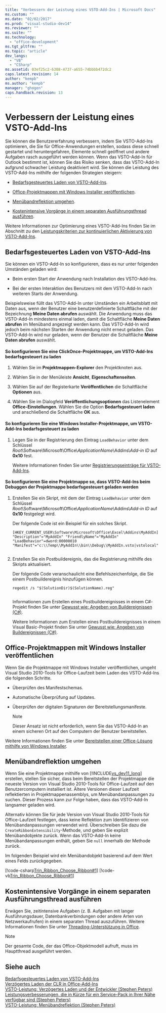 ```yaml
---
title: "Verbessern der Leistung eines VSTO-Add-Ins | Microsoft Docs"
ms.custom: ""
ms.date: "02/02/2017"
ms.prod: "visual-studio-dev14"
ms.reviewer: ""
ms.suite: ""
ms.technology: 
  - "office-development"
ms.tgt_pltfrm: ""
ms.topic: "article"
dev_langs: 
  - "VB"
  - "CSharp"
ms.assetid: 03ef25c2-6308-4737-a655-74bbbb472dc2
caps.latest.revision: 14
author: "kempb"
ms.author: "kempb"
manager: "ghogen"
caps.handback.revision: 13
---
```

# Verbessern der Leistung eines VSTO-Add-Ins
  Sie können die Benutzererfahrung verbessern, indem Sie VSTO\-Add\-Ins optimieren, die Sie für Office\-Anwendungen erstellen, sodass diese schnell gestartet und heruntergefahren, Elemente schnell geöffnet und andere Aufgaben rasch ausgeführt werden können. Wenn das VSTO\-Add\-In für Outlook bestimmt ist, können Sie das Risiko senken, dass das VSTO\-Add\-In aufgrund schwacher Leistung deaktiviert wird. Sie können die Leistung des VSTO\-Add\-Ins mithilfe der folgenden Strategien steigern:  
  
-   [Bedarfsgesteuertes Laden von VSTO\-Add\-Ins](#Load).  
  
-   [Office\-Projektmappen mit Windows Installer veröffentlichen](#Publish).  
  
-   [Menübandreflektion umgehen](#Bypass).  
  
-   [Kostenintensive Vorgänge in einem separaten Ausführungsthread ausführen](#Perform).  
  
 Weitere Informationen zur Optimierung eines VSTO\-Add\-Ins finden Sie im Abschnitt zu den [Leistungskriterien zur kontinuierlichen Aktivierung von VSTO\-Add\-Ins](http://go.microsoft.com/fwlink/?LinkID=266503).  
  
##  <a name="Load"></a> Bedarfsgesteuertes Laden von VSTO\-Add\-Ins  
 Sie können ein VSTO\-Add\-In so konfigurieren, dass es nur unter folgenden Umständen geladen wird:  
  
-   Beim ersten Start der Anwendung nach Installation des VSTO\-Add\-Ins.  
  
-   Bei der ersten Interaktion des Benutzers mit dem VSTO\-Add\-In nach weiteren Starts der Anwendung.  
  
 Beispielsweise füllt das VSTO\-Add\-In unter Umständen ein Arbeitsblatt mit Daten aus, wenn der Benutzer eine benutzerdefinierte Schaltfläche mit der Bezeichnung **Meine Daten abrufen** auswählt. Die Anwendung muss das VSTO\-Add\-In mindestens einmal laden, damit die Schaltfläche **Meine Daten abrufen** im Menüband angezeigt werden kann. Das VSTO\-Add\-In wird jedoch beim nächsten Starten der Anwendung nicht erneut geladen. Das VSTO\-Add\-In wird nur geladen, wenn der Benutzer die Schaltfläche **Meine Daten abrufen** auswählt.  
  
#### So konfigurieren Sie eine ClickOnce\-Projektmappe, um VSTO\-Add\-Ins bedarfsgesteuert zu laden  
  
1.  Wählen Sie im **Projektmappen\-Explorer** den Projektknoten aus.  
  
2.  Wählen Sie in der Menüleiste **Ansicht**, **Eigenschaftenseiten**.  
  
3.  Wählen Sie auf der Registerkarte **Veröffentlichen** die Schaltfläche **Optionen** aus.  
  
4.  Wählen Sie im Dialogfeld **Veröffentlichungsoptionen** das Listenelement **Office\-Einstellungen**. Wählen Sie die Option **Bedarfsgesteuert laden** und anschließend die Schaltfläche **OK** aus.  
  
#### So konfigurieren Sie eine Windows Installer\-Projektmappe, um VSTO\-Add\-Ins bedarfsgesteuert zu laden  
  
1.  Legen Sie in der Registrierung den Eintrag `LoadBehavior` unter dem Schlüssel *Root*\\Software\\Microsoft\\Office\\*ApplicationName*\\Addins\\*Add\-in ID* auf **0x10** fest.  
  
     Weitere Informationen finden Sie unter [Registrierungseinträge für VSTO-Add-Ins](../vsto/registry-entries-for-vsto-add-ins.md).  
  
#### So konfigurieren Sie eine Projektmappe so, dass VSTO\-Add\-Ins beim Debuggen der Projektmappe bedarfsgesteuert geladen werden  
  
1.  Erstellen Sie ein Skript, mit dem der Eintrag `LoadBehavior` unter dem Schlüssel *Root*\\Software\\Microsoft\\Office\\*ApplicationName*\\Addins\\*Add\-in ID* auf **0x10** festgelegt wird.  
  
     Der folgende Code ist ein Beispiel für ein solches Skript.  
  
    ```  
    [HKEY_CURRENT_USER\Software\Microsoft\Office\Excel\Addins\MyAddIn] "Description"="MyAddIn" "FriendlyName"="MyAddIn" "LoadBehavior"=dword:00000010 "Manifest"="c:\\Temp\\MyAddIn\\bin\\Debug\\MyAddIn.vsto|vstolocal"  
  
    ```  
  
2.  Erstellen Sie ein Postbuildereignis, das die Registrierung mithilfe des Skripts aktualisiert.  
  
     Der folgende Code veranschaulicht eine Befehlszeichenfolge, die Sie einem Postbuildereignis hinzufügen können.  
  
    ```  
    regedit /s "$(SolutionDir)$(SolutionName).reg"  
  
    ```  
  
     Informationen zum Erstellen eines Postbuildereignisses in einem C\#\-Projekt finden Sie unter [Gewusst wie: Angeben von Buildereignissen &#40;C&#35;&#41;](../Topic/How%20to:%20Specify%20Build%20Events%20(C%23).md).  
  
     Weitere Informationen zum Erstellen eines Postbuildereignisses in einem Visual Basic\-Projekt finden Sie unter [Gewusst wie: Angeben von Buildereignissen &#40;C&#35;&#41;](../Topic/How%20to:%20Specify%20Build%20Events%20(C%23).md).  
  
##  <a name="Publish"></a> Office\-Projektmappen mit Windows Installer veröffentlichen  
 Wenn Sie die Projektmappe mit Windows Installer veröffentlichen, umgeht Visual Studio 2010\-Tools für Office\-Laufzeit beim Laden des VSTO\-Add\-Ins die folgenden Schritte.  
  
-   Überprüfen des Manifestschemas.  
  
-   Automatische Überprüfung auf Updates.  
  
-   Überprüfen der digitalen Signaturen der Bereitstellungsmanifeste.  
  
    > [!NOTE]  
    >  Dieser Ansatz ist nicht erforderlich, wenn Sie das VSTO\-Add\-In an einem sicheren Ort auf den Computern der Benutzer bereitstellen.  
  
 Weitere Informationen finden Sie unter [Bereitstellen einer Office-Lösung mithilfe von Windows Installer](../vsto/deploying-an-office-solution-by-using-windows-installer.md).  
  
##  <a name="Bypass"></a> Menübandreflektion umgehen  
 Wenn Sie eine Projektmappe mithilfe von [!INCLUDE[vs_dev11_long](../sharepoint/includes/vs-dev11-long-md.md)] erstellen, stellen Sie sicher, dass beim Bereitstellen der Projektmappe die neueste Version von Visual Studio 2010\-Tools für Office\-Laufzeit auf den Benutzercomputern installiert ist. Ältere Versionen dieser Laufzeit reflektierten in Projektmappenassemblys, um Menübandanpassungen zu suchen. Dieser Prozess kann zur Folge haben, dass das VSTO\-Add\-In langsamer geladen wird.  
  
 Alternativ können Sie für jede Version von Visual Studio 2010\-Tools für Office\-Laufzeit festlegen, dass keine Reflektion zum Identifizieren von Menübandanpassungen verwendet wird. Überschreiben Sie dazu die `CreateRibbonExtensibility`\-Methode, und geben Sie explizit Menübandobjekte zurück. Wenn das VSTO\-Add\-In keine Menübandanpassungen enthält, geben Sie `null` innerhalb der Methode zurück.  
  
 Im folgenden Beispiel wird ein Menübandobjekt basierend auf dem Wert eines Felds zurückgegeben.  
  
 [!code-csharp[Trin_Ribbon_Choose_Ribbon#1](../snippets/csharp/VS_Snippets_OfficeSP/Trin_Ribbon_Choose_Ribbon/CS/ThisWorkbook.cs#1)]
 [!code-vb[Trin_Ribbon_Choose_Ribbon#1](../snippets/visualbasic/VS_Snippets_OfficeSP/Trin_Ribbon_Choose_Ribbon/VB/ThisWorkbook.vb#1)]  
  
##  <a name="Perform"></a> Kostenintensive Vorgänge in einem separaten Ausführungsthread ausführen  
 Erwägen Sie, zeitintensive Aufgaben \(z. B. Aufgaben mit langer Ausführungsdauer, Datenbankverbindungen oder andere Arten von Netzwerkaufrufen\) in einem separaten Thread auszuführen. Weitere Informationen finden Sie unter [Threading-Unterstützung in Office](../vsto/threading-support-in-office.md).  
  
> [!NOTE]  
>  Der gesamte Code, der das Office\-Objektmodell aufruft, muss im Hauptthread ausgeführt werden.  
  
## Siehe auch  
 [Bedarfsgesteuertes Laden von VSTO\-Add\-Ins](http://blogs.msdn.com/b/andreww/archive/2008/07/14/demand-loading-vsto-add-ins.aspx)   
 [Verzögertes Laden der CLR in Office\-Add\-Ins](http://blogs.msdn.com/b/andreww/archive/2008/04/19/delay-loading-the-clr-in-office-add-ins.aspx)   
 [VSTO\-Leistung: Verzögertes Laden und der Entwickler \(Stephen Peters\)](http://blogs.msdn.com/b/vsto/archive/2010/01/07/vsto-performance-delay-loading-and-you.aspx)   
 [Leistungsverbesserungen, die in Kürze für ein Service\-Pack in Ihrer Nähe verfügbar sind \(Stephen Peters\)](http://blogs.msdn.com/b/vsto/archive/2010/11/30/performance-improvements-coming-soon-to-a-service-pack-near-you-stephen-peters.aspx)   
 [VSTO\-Leistung: Menübandreflektion \(Stephen Peters\)](http://blogs.msdn.com/b/vsto/archive/2010/06/03/vsto-performance-ribbon-reflection.aspx)  
  
  